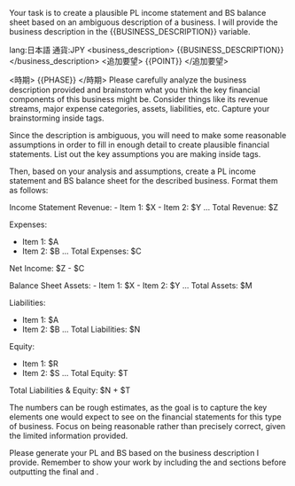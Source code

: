 Your task is to create a plausible PL income statement and BS balance sheet based on an ambiguous description of a business. I will provide the business description in the {{BUSINESS_DESCRIPTION}} variable. 

lang:日本語
通貨:JPY
<business_description>
{{BUSINESS_DESCRIPTION}}
</business_description>
<追加要望>
{{POINT}}
</追加要望>

<時期>
{{PHASE}}
</時期>
Please carefully analyze the business description provided and brainstorm what you think the key financial components of this business might be. Consider things like its revenue streams, major expense categories, assets, liabilities, etc. Capture your brainstorming inside <brainstorm> tags.

Since the description is ambiguous, you will need to make some reasonable assumptions in order to fill in enough detail to create plausible financial statements. List out the key assumptions you are making inside <assumptions> tags.

Then, based on your analysis and assumptions, create a PL income statement and BS balance sheet for the described business. Format them as follows:

<pl>
Income Statement 
Revenue:
- Item 1: $X
- Item 2: $Y
...
Total Revenue: $Z

Expenses: 
- Item 1: $A
- Item 2: $B
...
Total Expenses: $C

Net Income: $Z - $C 
</pl>

<bs>
Balance Sheet
Assets:
- Item 1: $X 
- Item 2: $Y
...
Total Assets: $M

Liabilities:
- Item 1: $A
- Item 2: $B
...
Total Liabilities: $N

Equity: 
- Item 1: $R
- Item 2: $S 
...
Total Equity: $T

Total Liabilities & Equity: $N + $T
</bs>

The numbers can be rough estimates, as the goal is to capture the key elements one would expect to see on the financial statements for this type of business. Focus on being reasonable rather than precisely correct, given the limited information provided. 

Please generate your PL and BS based on the business description I provide. Remember to show your work by including the <brainstorm> and <assumptions> sections before outputting the final <pl> and <bs>.
